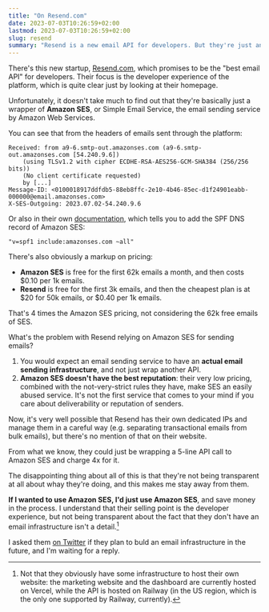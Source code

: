 ```yaml
---
title: "On Resend.com"
date: 2023-07-03T10:26:59+02:00
lastmod: 2023-07-03T10:26:59+02:00
slug: resend
summary: "Resend is a new email API for developers. But they're just an Amazon SES wrapper."
---
```


There's this new startup, [Resend.com](https://resend.com), which promises to be the "best email API" for developers. Their focus is the developer experience of the platform, which is quite clear just by looking at their homepage.

Unfortunately, it doesn't take much to find out that they're basically just a wrapper of **Amazon SES**, or Simple Email Service, the email sending service by Amazon Web Services.

You can see that from the headers of emails sent through the platform:

```
Received: from a9-6.smtp-out.amazonses.com (a9-6.smtp-out.amazonses.com [54.240.9.6])
	(using TLSv1.2 with cipher ECDHE-RSA-AES256-GCM-SHA384 (256/256 bits))
	(No client certificate requested)
	by [...]
Message-ID: <0100018917ddfdb5-88eb8ffc-2e10-4b46-85ec-d1f24901eabb-000000@email.amazonses.com>
X-SES-Outgoing: 2023.07.02-54.240.9.6
```

Or also in their own [documentation](https://resend.com/docs/dashboard/domains/cloudflare), which tells you to add the SPF DNS record of Amazon SES:

```
"v=spf1 include:amazonses.com ~all"
```

There's also obviously a markup on pricing:

- **Amazon SES** is free for the first 62k emails a month, and then costs $0.10 per 1k emails.
- **Resend** is free for the first 3k emails, and then the cheapest plan is at $20 for 50k emails, or $0.40 per 1k emails.

That's 4 times the Amazon SES pricing, not considering the 62k free emails of SES.

What's the problem with Resend relying on Amazon SES for sending emails?

1) You would expect an email sending service to have an **actual email sending infrastructure**, and not just wrap another API.
2) **Amazon SES doesn't have the best reputation**: their very low pricing, combined with the not-very-strict rules they have, make SES an easily abused service. It's not the first service that comes to your mind if you care about deliverability or reputation of senders.

Now, it's very well possible that Resend has their own dedicated IPs and manage them in a careful way (e.g. separating transactional emails from bulk emails), but there's no mention of that on their website.

From what we know, they could just be wrapping a 5-line API call to Amazon SES and charge 4x for it.

The disappointing thing about all of this is that they're not being transparent at all about whay they're doing, and this makes me stay away from them.

**If I wanted to use Amazon SES, I'd just use Amazon SES**, and save money in the process. I understand that their selling point is the developer experience, but not being transparent about the fact that they don't have an email infrastructure isn't a detail.[^1]

I asked them [on Twitter](https://twitter.com/matteosonoioo/status/1675575143135956995) if they plan to buld an email infrastructure in the future, and I'm waiting for a reply.

[^1]: Not that they obviously have some infrastructure to host their own website: the marketing website and the dashboard are currently hosted on Vercel, while the API is hosted on Railway (in the US region, which is the only one supported by Railway, currently).

